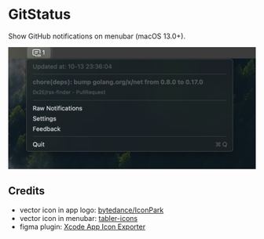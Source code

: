 # GitStatus

Show GitHub notifications on menubar (macOS 13.0+).

<p align="center">
  <img src="./assets/screenshot.png" alt="preview">
</p>

## Credits

- vector icon in app logo: [bytedance/IconPark](https://github.com/bytedance/IconPark)
- vector icon in menubar: [tabler-icons](https://tabler-icons.io/i/message-2-code)
- figma plugin: [Xcode App Icon Exporter](https://www.figma.com/community/plugin/1100675815076145179/xcode-app-icon-exporter)
